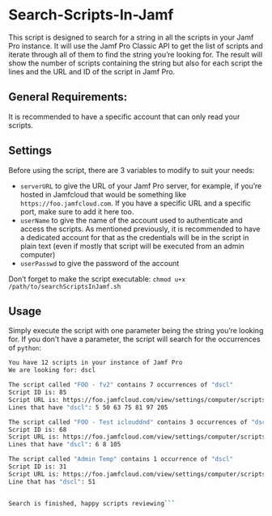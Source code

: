 # Search-Scripts-In-Jamf

This script is designed to search for a string in all the scripts in your Jamf Pro instance. It will use the Jamf Pro Classic API to get the list of scripts and iterate through all of them to find the string you’re looking for. The result will show the number of scripts containing the string but also for each script the lines and the URL and ID of the script in Jamf Pro.

## General Requirements:

It is recommended to have a specific account that can only read your scripts.

## Settings

Before using the script, there are 3 variables to modify to suit your needs:
- `serverURL` to give the URL of your Jamf Pro server, for example, if you’re hosted in Jamfcloud that would be something like `https://foo.jamfcloud.com`. If you have a specific URL and a specific port, make sure to add it here too.
- `userName` to give the name of the account used to authenticate and access the scripts. As mentioned previously, it is recommended to have a dedicated account for that as the credentials will be in the script in plain text (even if mostly that script will be executed from an admin computer)
- `userPasswd` to give the password of the account

Don’t forget to make the script executable: 
`chmod u+x /path/to/searchScriptsInJamf.sh`

## Usage

Simply execute the script with one parameter being the string you’re looking for. If you don’t have a parameter, the script will search for the occurrences of `python`:

```/path/to/searchScriptsInJamf.sh "dscl"
You have 12 scripts in your instance of Jamf Pro
We are looking for: dscl

The script called "FOO - fv2" contains 7 occurrences of "dscl"
Script ID is: 85
Script URL is: https://foo.jamfcloud.com/view/settings/computer/scripts/85
Lines that have "dscl": 5 50 63 75 81 97 205 

The script called "FOO - Test iclouddnd" contains 3 occurrences of "dscl"
Script ID is: 68
Script URL is: https://foo.jamfcloud.com/view/settings/computer/scripts/68
Lines that have "dscl": 6 8 105 

The script called "Admin Temp" contains 1 occurrence of "dscl"
Script ID is: 31
Script URL is: https://foo.jamfcloud.com/view/settings/computer/scripts/31
Line that has "dscl": 51 


Search is finished, happy scripts reviewing```
